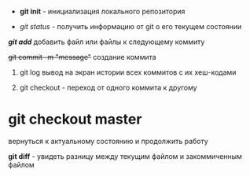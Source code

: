 - **git init** - инициализация локального репозитория

- *git status* - получить информацию от git о его текущем состоянии

 ***git add*** добавить файл или файлы к следующему коммиту

 ~~git commit -m "message"~~  создание коммита

 1. git log вывод на экран истории всех коммитов с их хеш-кодами
 
 2. git checkout - переход от одного коммита к другому 

 # git checkout master # 
 вернуться к актуальному состоянию и продолжить работу

 **git diff** - увидеть разницу между текущим файлом и закоммиченным файлом